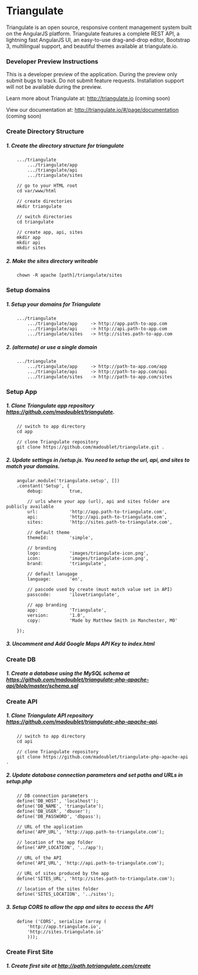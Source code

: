 # Triangulate

Triangulate is an open source, responsive content management system built on the AngularJS platform. Triangulate features a complete REST API, a lightning fast AngularJS UI, an easy-to-use drag-and-drop editor, Bootstrap 3, multilingual support, and beautiful themes available at triangulate.io. 

### Developer Preview Instructions
This is a developer preview of the application. During the preview only submit bugs to track.  Do not submit feature requests.  Installation support will not be available during the preview. 

Learn more about Triangulate at: http://triangulate.io (coming soon)

View our documentation at: http://triangulate.io/#/page/documentation (coming soon)

### Create Directory Structure
##### 1. Create the directory structure for triangulate

```
	.../triangulate
		.../triangulate/app
		.../triangulate/api
		.../triangulate/sites
```
		
```
	// go to your HTML root
	cd var/www/html
	
	// create directories
	mkdir triangulate
	
	// switch directories
	cd triangulate
	
	// create app, api, sites
	mkdir app
	mkdir api
	mkdir sites
```

##### 2. Make the sites directory writeable
```
	chown -R apache [path]/triangulate/sites
```

### Setup domains
##### 1. Setup your domains for Triangulate

```
	.../triangulate
		.../triangulate/app		-> http://app.path-to-app.com
		.../triangulate/api		-> http://api.path-to-app.com
		.../triangulate/sites	-> http://sites.path-to-app.com
```

##### 2. (alternate) or use a single domain

```
	.../triangulate
		.../triangulate/app		-> http://path-to-app.com/app
		.../triangulate/api		-> http://path-to-app.com/api
		.../triangulate/sites	-> http://path-to-app.com/sites
```

### Setup App
##### 1. Clone Triangulate app repository https://github.com/madoublet/triangulate.
```
	// switch to app directory
	cd app
	
	// clone Triangulate repository
	git clone https://github.com/madoublet/triangulate.git .
```

##### 2. Update settings in /setup.js.  You need to setup the url, api, and sites to match your domains.
```
	angular.module('triangulate.setup', [])
	.constant('Setup', {
		debug: 			true,
		
		// urls where your app (url), api and sites folder are publicly available
		url: 			'http://app.path-to-triangulate.com',
		api: 			'http://api.path-to-triangulate.com',
		sites: 			'http://sites.path-to-triangulate.com',
		
		// default theme
		themeId: 		'simple',
		
		// branding
		logo: 			'images/triangulate-icon.png',
		icon: 			'images/triangulate-icon.png',
		brand: 			'triangulate',
		
		// default lanugage
		language: 		'en',
		
		// pascode used by create (must match value set in API)
		passcode: 		'ilovetriangulate',
		
		// app branding
		app:			'Triangulate',
		version:		'1.0',
		copy: 			'Made by Matthew Smith in Manchester, MO'
		
	});
```

##### 3.  Uncomment and Add Google Maps API Key to index.html
<!-- Google maps API (for geocoding) 
    <script src="https://maps.googleapis.com/maps/api/js?key=[Google Maps API KEY]&sensor=false"></script>
    -->

### Create DB
##### 1. Create a database using the MySQL schema at https://github.com/madoublet/triangulate-php-apache-api/blob/master/schema.sql

### Create API
##### 1. Clone Triangulate API repository https://github.com/madoublet/triangulate-php-apache-api.
```
	// switch to app directory
	cd api
	
	// clone Triangulate repository
	git clone https://github.com/madoublet/triangulate-php-apache-api .
```

##### 2. Update database connection parameters and set paths and URLs in setup.php
```
	// DB connection parameters
	define('DB_HOST', 'localhost');
	define('DB_NAME', 'triangulate');
	define('DB_USER', 'dbuser');
	define('DB_PASSWORD', 'dbpass');
	
	// URL of the application
	define('APP_URL', 'http://app.path-to-triangulate.com');
	
	// location of the app folder
	define('APP_LOCATION', '../app');
	
	// URL of the API
	define('API_URL', 'http://api.path-to-triangulate.com');
	
	// URL of sites produced by the app
	define('SITES_URL', 'http://sites.path-to-triangulate.com');
	
	// location of the sites folder
	define('SITES_LOCATION', '../sites');
```

##### 3. Setup CORS to allow the app and sites to access the API
```
	define ('CORS', serialize (array (
	    'http://app.triangulate.io',
	    'http://sites.triangulate.io'
	    )));
```

### Create First Site
##### 1. Create first site at http://path.totriangulate.com/create
